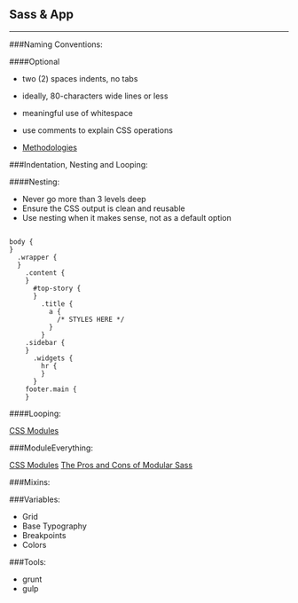 ## Sass & App

---

###Naming Conventions:

####Optional
- two (2) spaces indents, no tabs
- ideally, 80-characters wide lines or less
- meaningful use of whitespace
- use comments to explain CSS operations

- [Methodologies](http://www.hongkiat.com/blog/css-writing-methodologies/)


###Indentation, Nesting and Looping:

####Nesting: 

- Never go more than 3 levels deep
- Ensure the CSS output is clean and reusable
- Use nesting when it makes sense, not as a default option

```

body {
}
  .wrapper {
  }
    .content {
    }
      #top-story {
      }
        .title {
          a {
            /* STYLES HERE */
          }
        }
    .sidebar {
    }
      .widgets {
        hr {
        }
      }
    footer.main {
    }
  ```

####Looping:

[CSS Modules](http://clubmate.fi/for-while-and-each-loops-in-sass/)

###ModuleEverything:

[CSS Modules](https://glenmaddern.com/articles/css-modules)
[The Pros and Cons of Modular Sass](http://blog.planetargon.com/entries/the-pros-and-cons-of-modular-sass)

###Mixins:



###Variables: 

- Grid
- Base Typography
- Breakpoints
- Colors

###Tools:

- grunt 
- gulp

